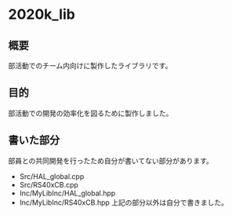 # 2020k_lib

## 概要

部活動でのチーム内向けに製作したライブラリです。

## 目的

部活動での開発の効率化を図るために製作しました。

## 書いた部分

部員との共同開発を行ったため自分が書いてない部分があります。
- Src/HAL_global.cpp
- Src/RS40xCB.cpp
- Inc/MyLibInc/HAL_global.hpp
- Inc/MyLibInc/RS40xCB.hpp
上記の部分以外は自分で書きました。

